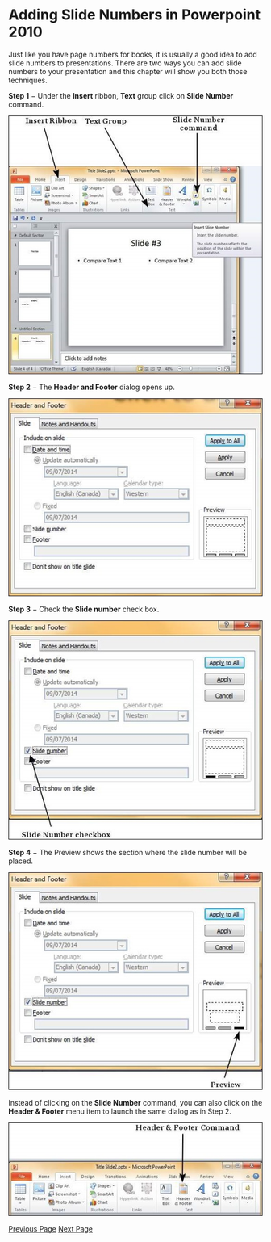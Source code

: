 # Adding Slide Numbers in Powerpoint 2010
Just like you have page numbers for books, it is usually a good idea to add slide numbers to presentations. There are two ways you can add slide numbers to your presentation and this chapter will show you both those techniques.

**Step 1** − Under the **Insert** ribbon, **Text** group click on **Slide Number** command.

![Microsoft PowerPoint 2010](../powerpoint/images/slide_number_menu.jpg)

**Step 2** − The **Header and Footer** dialog opens up.

![Microsoft PowerPoint 2010](../powerpoint/images/header_footer_dialog.jpg)

**Step 3** − Check the **Slide number** check box.

![Microsoft PowerPoint 2010](../powerpoint/images/slide_number_checkbox.jpg)

**Step 4** − The Preview shows the section where the slide number will be placed.

![Microsoft Office 2010](../powerpoint/images/preview.jpg)

Instead of clicking on the **Slide Number** command, you can also click on the **Header & Footer** menu item to launch the same dialog as in Step 2.

![Microsoft PowerPoint 2010](../powerpoint/images/header_footer_menu_item.jpg)


[Previous Page](../powerpoint/powerpoint_review_presentation.md) [Next Page](../powerpoint/powerpoint_adding_header_footer.md) 
